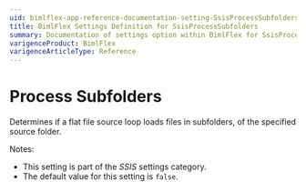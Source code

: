 ```yaml
---
uid: bimlflex-app-reference-documentation-setting-SsisProcessSubfolders
title: BimlFlex Settings Definition for SsisProcessSubfolders
summary: Documentation of settings option within BimlFlex for SsisProcessSubfolders
varigenceProduct: BimlFlex
varigenceArticleType: Reference
---
```


# Process Subfolders

Determines if a flat file source loop loads files in subfolders, of the specified source folder.

Notes:

* This setting is part of the *SSIS* settings category.
* The default value for this setting is `false`.
